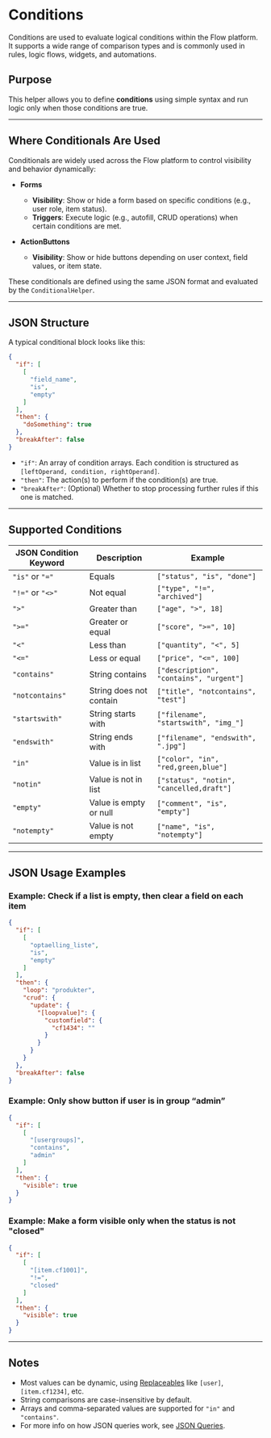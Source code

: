 # Conditions

Conditions are used to evaluate logical conditions within the Flow platform. It supports a wide range of comparison types and is commonly used in rules, logic flows, widgets, and automations.

## Purpose

This helper allows you to define **conditions** using simple syntax and run logic only when those conditions are true.

---

## Where Conditionals Are Used

Conditionals are widely used across the Flow platform to control visibility and behavior dynamically:

- **Forms**
  - **Visibility**: Show or hide a form based on specific conditions (e.g., user role, item status).
  - **Triggers**: Execute logic (e.g., autofill, CRUD operations) when certain conditions are met.

- **ActionButtons**
  - **Visibility**: Show or hide buttons depending on user context, field values, or item state.

These conditionals are defined using the same JSON format and evaluated by the `ConditionalHelper`.

---

## JSON Structure

A typical conditional block looks like this:

```json
{
  "if": [
    [
      "field_name",
      "is",
      "empty"
    ]
  ],
  "then": {
    "doSomething": true
  },
  "breakAfter": false
}
```

- `"if"`: An array of condition arrays. Each condition is structured as `[leftOperand, condition, rightOperand]`.
- `"then"`: The action(s) to perform if the condition(s) are true.
- `"breakAfter"`: (Optional) Whether to stop processing further rules if this one is matched.

---

## Supported Conditions

| JSON Condition Keyword | Description | Example |
|------------------------|-------------|---------|
| `"is"` or `"="`        | Equals | `["status", "is", "done"]` |
| `"!="` or `"<>"`       | Not equal | `["type", "!=", "archived"]` |
| `">"`                  | Greater than | `["age", ">", 18]` |
| `">="`                 | Greater or equal | `["score", ">=", 10]` |
| `"<"`                  | Less than | `["quantity", "<", 5]` |
| `"<="`                 | Less or equal | `["price", "<=", 100]` |
| `"contains"`           | String contains | `["description", "contains", "urgent"]` |
| `"notcontains"`        | String does not contain | `["title", "notcontains", "test"]` |
| `"startswith"`         | String starts with | `["filename", "startswith", "img_"]` |
| `"endswith"`           | String ends with | `["filename", "endswith", ".jpg"]` |
| `"in"`                 | Value is in list | `["color", "in", "red,green,blue"]` |
| `"notin"`              | Value is not in list | `["status", "notin", "cancelled,draft"]` |
| `"empty"`              | Value is empty or null | `["comment", "is", "empty"]` |
| `"notempty"`           | Value is not empty | `["name", "is", "notempty"]` |

---

## JSON Usage Examples

### Example: Check if a list is empty, then clear a field on each item

```json
{
  "if": [
    [
      "optaelling_liste",
      "is",
      "empty"
    ]
  ],
  "then": {
    "loop": "produkter",
    "crud": {
      "update": {
        "[loopvalue]": {
          "customfield": {
            "cf1434": ""
          }
        }
      }
    }
  },
  "breakAfter": false
}
```

### Example: Only show button if user is in group “admin”

```json
{
  "if": [
    [
      "[usergroups]",
      "contains",
      "admin"
    ]
  ],
  "then": {
    "visible": true
  }
}
```

### Example: Make a form visible only when the status is not "closed"

```json
{
  "if": [
    [
      "[item.cf1001]",
      "!=",
      "closed"
    ]
  ],
  "then": {
    "visible": true
  }
}
```

---

## Notes

- Most values can be dynamic, using [Replaceables](replaceables) like `[user]`, `[item.cf1234]`, etc.
- String comparisons are case-insensitive by default.
- Arrays and comma-separated values are supported for `"in"` and `"contains"`.
- For more info on how JSON queries work, see [JSON Queries](/docs/JSON/json-query).